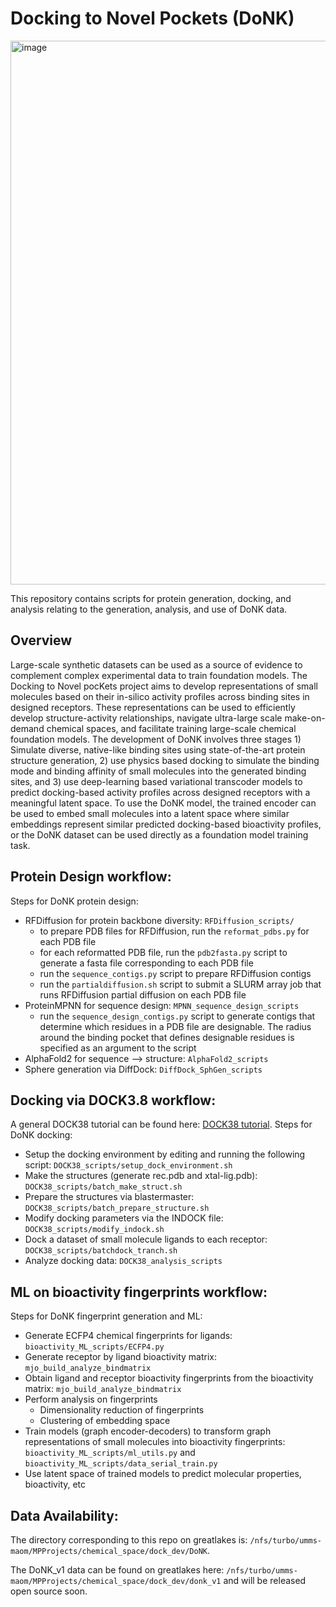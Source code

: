 # Docking to Novel Pockets (DoNK)

<img width="870" alt="image" src="https://github.com/user-attachments/assets/f89eae18-6f2f-4aef-bdd7-713373aed5bb" />


This repository contains scripts for protein generation, docking, and analysis relating to the generation, analysis, and use of DoNK data.

## Overview
Large-scale synthetic datasets can be used as a source of evidence to complement complex experimental data to train foundation models. The Docking to Novel pocKets project aims to develop representations of small molecules based on their in-silico activity profiles across binding sites in designed receptors. These representations can be used to efficiently develop structure-activity relationships, navigate ultra-large scale make-on-demand chemical spaces, and facilitate training large-scale chemical foundation models. The development of DoNK involves three stages 1) Simulate diverse, native-like binding sites using state-of-the-art protein structure generation, 2) use physics based docking to simulate the binding mode and binding affinity of small molecules into the generated binding sites, and 3) use deep-learning based variational transcoder models to predict docking-based activity profiles across designed receptors with a meaningful latent space. To use the DoNK model, the trained encoder can be used to embed small molecules into a latent space where similar embeddings represent similar predicted docking-based bioactivity profiles, or the DoNK dataset can be used directly as a foundation model training task.

## Protein Design workflow: 

Steps for DoNK protein design: 
  - RFDiffusion for protein backbone diversity: `RFDiffusion_scripts/`
    - to prepare PDB files for RFDiffusion, run the `reformat_pdbs.py` for each PDB file
    - for each reformatted PDB file, run the `pdb2fasta.py` script to generate a fasta file corresponding to each PDB file
    - run the `sequence_contigs.py` script to prepare RFDiffusion contigs
    - run the `partialdiffusion.sh` script to submit a SLURM array job that runs RFDiffusion partial diffusion on each PDB file
  - ProteinMPNN for sequence design: `MPNN_sequence_design_scripts`
    - run the `sequence_design_contigs.py` script to generate contigs that determine which residues in a PDB file are designable. The radius around the binding pocket that defines designable residues is specified as an argument to the script
  - AlphaFold2 for sequence --> structure: `AlphaFold2_scripts`
  - Sphere generation via DiffDock: `DiffDock_SphGen_scripts`

## Docking via DOCK3.8 workflow:

A general DOCK38 tutorial can be found here: [DOCK38 tutorial](https://docs.google.com/document/d/1ZIgTsOP2wmaPRvEQ0r4Q2FTC_R4RNvx7j5CiS3m8rXQ/edit?usp=sharing).
Steps for DoNK docking:
  - Setup the docking environment by editing and running the following script: `DOCK38_scripts/setup_dock_environment.sh`
  - Make the structures (generate rec.pdb and xtal-lig.pdb): `DOCK38_scripts/batch_make_struct.sh`
  - Prepare the structures via blastermaster: `DOCK38_scripts/batch_prepare_structure.sh`
  - Modify docking parameters via the INDOCK file: `DOCK38_scripts/modify_indock.sh`
  - Dock a dataset of small molecule ligands to each receptor: `DOCK38_scripts/batchdock_tranch.sh`
  - Analyze docking data: `DOCK38_analysis_scripts`

## ML on bioactivity fingerprints workflow:

Steps for DoNK fingerprint generation and ML:
  - Generate ECFP4 chemical fingerprints for ligands: `bioactivity_ML_scripts/ECFP4.py`
  - Generate receptor by ligand bioactivity matrix: `mjo_build_analyze_bindmatrix`
  - Obtain ligand and receptor bioactivity fingerprints from the bioactivity matrix: `mjo_build_analyze_bindmatrix`
  - Perform analysis on fingerprints
    - Dimensionality reduction of fingerprints
    - Clustering of embedding space
  - Train models (graph encoder-decoders) to transform graph representations of small molecules into bioactivity fingerprints: `bioactivity_ML_scripts/ml_utils.py` and `bioactivity_ML_scripts/data_serial_train.py`
  - Use latent space of trained models to predict molecular properties, bioactivity, etc

## Data Availability:
The directory corresponding to this repo on greatlakes is: `/nfs/turbo/umms-maom/MPProjects/chemical_space/dock_dev/DoNK`.

The DoNK_v1 data can be found on greatlakes here: `/nfs/turbo/umms-maom/MPProjects/chemical_space/dock_dev/donk_v1` and will be released open source soon.


